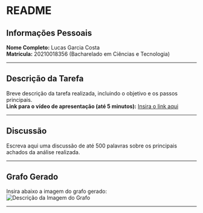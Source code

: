 # README

## Informações Pessoais
**Nome Completo:** Lucas Garcia Costa  
**Matrícula:**  20210018356 (Bacharelado em Ciências e Tecnologia)

---

## Descrição da Tarefa
Breve descrição da tarefa realizada, incluindo o objetivo e os passos principais.  
**Link para o vídeo de apresentação (até 5 minutos):** [Insira o link aqui](#)

---

## Discussão
Escreva aqui uma discussão de até 500 palavras sobre os principais achados da análise realizada.

---

## Grafo Gerado
Insira abaixo a imagem do grafo gerado:  
![Descrição da Imagem do Grafo](caminho/para/imagem.png)

---
